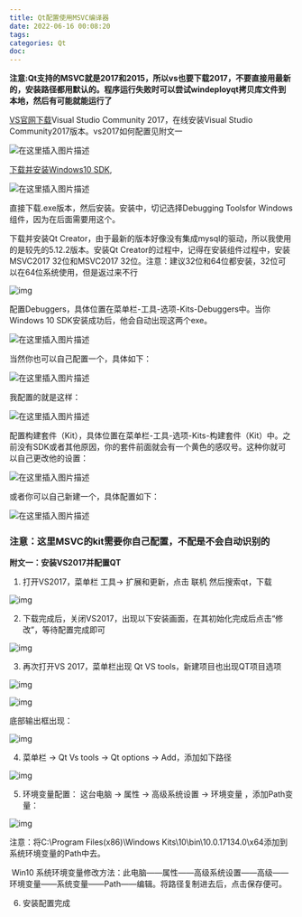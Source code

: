 ```yaml
---
title: Qt配置使用MSVC编译器
date: 2022-06-16 00:08:20
tags:
categories: Qt
doc:
---
```


 **注意:Qt支持的MSVC就是2017和2015，所以vs也要下载2017，不要直接用最新的，安装路径都用默认的。程序运行失败时可以尝试windeployqt拷贝库文件到本地，然后有可能就能运行了**

[VS官网下载](https://visualstudio.microsoft.com/zh-hans/downloads/)Visual Studio Community 2017，在线安装Visual Studio Community2017版本。vs2017如何配置见附文一

![在这里插入图片描述](/images/javawz/c75aa6beb6a0fbcc0cdb756a5c963b56.png)

[下载并安装Windows10 SDK](https://developer.microsoft.com/en-us/windows/downloads/windows-10-sdk/),

![在这里插入图片描述](/images/javawz/abe739fb9bb25bc7581af57e39983b6d.png)

直接下载.exe版本，然后安装。安装中，切记选择Debugging Toolsfor Windows组件，因为在后面需要用这个。



下载并安装Qt Creator，由于最新的版本好像没有集成mysql的驱动，所以我使用的是较先的5.12.2版本。安装Qt Creator的过程中，记得在安装组件过程中，安装MSVC2017 32位和MSVC2017 32位。注意：建议32位和64位都安装，32位可以在64位系统使用，但是返过来不行

![img](/images/javawz/45292b5514941d8d03ff3e3693e71dd8.png)

配置Debuggers，具体位置在菜单栏-工具-选项-Kits-Debuggers中。当你Windows 10 SDK安装成功后，他会自动出现这两个exe。

![在这里插入图片描述](/images/javawz/78ad27fd2b2e331033695046123fc873.png)



当然你也可以自己配置一个，具体如下：

![在这里插入图片描述](/images/javawz/98a40306a1bc7e3f2972f0c30bc4a007.png)

我配置的就是这样：

![在这里插入图片描述](/images/javawz/713987ea46b5f34ddc93f68c46cb4023.png)

配置构建套件（Kit），具体位置在菜单栏-工具-选项-Kits-构建套件（Kit）中。之前没有SDK或者其他原因，你的套件前面就会有一个黄色的感叹号。这种你就可以自己更改他的设置：

![在这里插入图片描述](/images/javawz/b5e4633ca4da9dcf35c1c0dce2a874e6.png)

或者你可以自己新建一个，具体配置如下：

![在这里插入图片描述](/images/javawz/f37ceb0f6a279408a04134683423c2c3.png)



### 注意：这里MSVC的kit需要你自己配置，不配是不会自动识别的





**附文一：安装VS2017并配置QT**

1. 打开VS2017，菜单栏 工具-> 扩展和更新，点击 联机 然后搜索qt，下载

![img](/images/javawz/fda53c8963e6fa4437387e3147c0d9a3.png)

2. 下载完成后，关闭VS2017，出现以下安装画面，在其初始化完成后点击“修改”，等待配置完成即可

![img](/images/javawz/4df9703ba669dcfc0817b999079ae264.png)

3. 再次打开VS 2017，菜单栏出现 Qt VS tools，新建项目也出现QT项目选项

![img](/images/javawz/4359d919b09e09cb7a0794c887855c06.png)

![img](/images/javawz/bc1a2a8ea8d130616bee43c22eed8928.png)

底部输出框出现：

![img](/images/javawz/c034a2679bc0525ce416c9a74dbe4b92.png)

4. 菜单栏 -> Qt Vs tools -> Qt options -> Add，添加如下路径

![img](/images/javawz/c8f3a93e1ee0045be9f5ca7603693e5f.png)

5. 环境变量配置： 这台电脑 -> 属性 -> 高级系统设置 -> 环境变量 ，添加Path变量：

![img](/images/javawz/ef4711f4bd73c576c1df9170f475f819.png)

注意：将C:\Program Files(x86)\Windows Kits\10\bin\10.0.17134.0\x64添加到系统环境变量的Path中去。

​     Win10 系统环境变量修改方法：此电脑——属性——高级系统设置——高级——环境变量——系统变量——Path——编辑。将路径复制进去后，点击保存便可。



6. 安装配置完成


